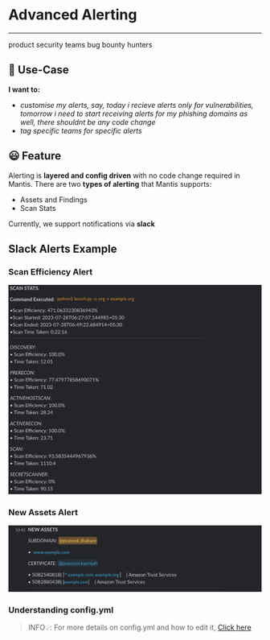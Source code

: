 # Advanced Alerting
---

<product-team>product security teams</product-team> <bug-bounty>bug bounty hunters </bug-bounty>

## 🤔 Use-Case
**I want to:**
- *customise my alerts, say, today i recieve alerts only for vulnerabilities, tomorrow i need to start receiving alerts for my phishing domains as well, there shouldnt be any code change*
- *tag specific teams for specific alerts*

## 😃 Feature

Alerting is **layered and config driven** with no code change required in Mantis. There are two **types of alerting** that Mantis supports:

- Assets and Findings
- Scan Stats

Currently, we support notifications via **slack**

## Slack Alerts Example

### Scan Efficiency Alert
<img src="slack-alerts.png" class="img-rounded" alt="Scan Efficiency">

### New Assets Alert

<img src="slack-tag.png" class="img-rounded" alt="Slack Tag">

### Understanding config.yml
> INFO💡: For more details on config.yml and how to edit it, [Click here](/./configuration/configuration.md)
